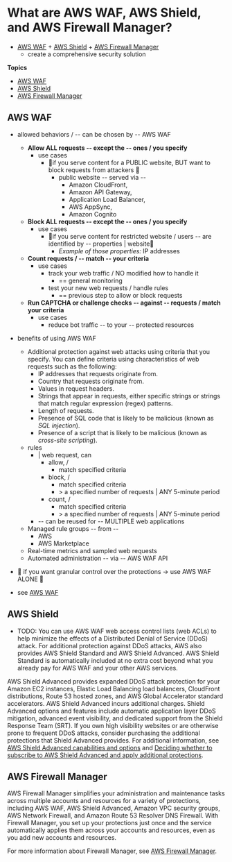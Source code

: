 # What are AWS WAF, AWS Shield, and AWS Firewall Manager?<a name="what-is-aws-waf"></a>

* [AWS WAF](waf-chapter.md) + [AWS Shield](shield-chapter.md) + [AWS Firewall Manager](fms-chapter.md)
  * create a comprehensive security solution

**Topics**
+ [AWS WAF](#waf-intro)
+ [AWS Shield](#ddos-intro)
+ [AWS Firewall Manager](#fms-intro)

## AWS WAF<a name="waf-intro"></a>

* allowed behaviors / -- can be chosen by -- AWS WAF
  + **Allow ALL requests -- except the -- ones / you specify**
    + use cases
      + 👀if you serve content for a PUBLIC website, BUT want to block requests from attackers 👀 
        + public website -- served via --
          + Amazon CloudFront,
          + Amazon API Gateway,
          + Application Load Balancer,
          + AWS AppSync,
          + Amazon Cognito
  + **Block ALL requests -- except the -- ones / you specify**
    + use cases
      + 👀if you serve content for restricted website / users -- are identified by -- properties | website👀
        + _Example of those properties:_ IP addresses 
  + **Count requests / -- match -- your criteria**
    + use cases
      + track your web traffic / NO modified how to handle it
        + == general monitoring
      + test your new web requests / handle rules 
        + == previous step to allow or block requests  
  + **Run CAPTCHA or challenge checks -- against -- requests / match your criteria**
    + use cases
      + reduce bot traffic -- to your -- protected resources

* benefits of using AWS WAF
  + Additional protection against web attacks using criteria that you specify\. You can define criteria using characteristics of web requests such as the following:
    + IP addresses that requests originate from\.
    + Country that requests originate from\.
    + Values in request headers\.
    + Strings that appear in requests, either specific strings or strings that match regular expression \(regex\) patterns\.
    + Length of requests\.
    + Presence of SQL code that is likely to be malicious \(known as *SQL injection*\)\.
    + Presence of a script that is likely to be malicious \(known as *cross\-site scripting*\)\.
  + rules
    + | web request, can
      + allow, /
        + match specified criteria
      + block, /
        + match specified criteria
        + \> a specified number of requests | ANY 5\-minute period
      + count, /
        + match specified criteria
        + \> a specified number of requests | ANY 5\-minute period 
    + -- can be reused for -- MULTIPLE web applications
  + Managed rule groups -- from --
    + AWS
    + AWS Marketplace
  + Real\-time metrics and sampled web requests
  + Automated administration -- via -- AWS WAF API

* 👀 if you want granular control over the protections -> use AWS WAF ALONE 👀
* see [AWS WAF](waf-chapter.md)

## AWS Shield<a name="ddos-intro"></a>

* TODO: 
You can use AWS WAF web access control lists \(web ACLs\) to help minimize the effects of a Distributed Denial of Service \(DDoS\) attack\. For additional protection against DDoS attacks, AWS also provides AWS Shield Standard and AWS Shield Advanced\. AWS Shield Standard is automatically included at no extra cost beyond what you already pay for AWS WAF and your other AWS services\. 

AWS Shield Advanced provides expanded DDoS attack protection for your Amazon EC2 instances, Elastic Load Balancing load balancers, CloudFront distributions, Route 53 hosted zones, and AWS Global Accelerator standard accelerators\. AWS Shield Advanced incurs additional charges\. Shield Advanced options and features include automatic application layer DDoS mitigation, advanced event visibility, and dedicated support from the Shield Response Team \(SRT\)\. If you own high visibility websites or are otherwise prone to frequent DDoS attacks, consider purchasing the additional protections that Shield Advanced provides\. For additional information, see [AWS Shield Advanced capabilities and options](ddos-advanced-summary-capabilities.md) and [Deciding whether to subscribe to AWS Shield Advanced and apply additional protections](ddos-advanced-summary-deciding.md)\.

## AWS Firewall Manager<a name="fms-intro"></a>

AWS Firewall Manager simplifies your administration and maintenance tasks across multiple accounts and resources for a variety of protections, including AWS WAF, AWS Shield Advanced, Amazon VPC security groups, AWS Network Firewall, and Amazon Route 53 Resolver DNS Firewall\. With Firewall Manager, you set up your protections just once and the service automatically applies them across your accounts and resources, even as you add new accounts and resources\. 

For more information about Firewall Manager, see [AWS Firewall Manager](fms-chapter.md)\.